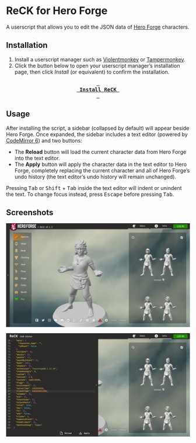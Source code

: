 # ReCK for Hero Forge

A userscript that allows you to edit the JSON data of [Hero Forge][] characters.

## Installation

 1. Install a userscript manager such as [Violentmonkey][] or [Tampermonkey][].
 2. Click the button below to open your userscript manager’s installation page,
    then click *Install* (or equivalent) to confirm the installation.

<div align="center">

**[<kbd>&nbsp;<br/>&nbsp;Install ReCK&nbsp;<br/>&nbsp;</kbd>][Install ReCK]**

</div>

## Usage

After installing the script, a sidebar (collapsed by default) will appear beside
Hero Forge. Once expanded, the sidebar includes a text editor (powered by
[CodeMirror 6][]) and two buttons:

  - The **Reload** button will load the current character data from Hero Forge
    into the text editor.
  - The **Apply** button will apply the character data in the text editor to
    Hero Forge, completely replacing the current character and all of Hero
    Forge’s undo history (the text editor’s undo history will remain unchanged).

Pressing <kbd>Tab</kbd> or <kbd>Shift</kbd> + <kbd>Tab</kbd> inside the text
editor will indent or unindent the text. To change focus instead, press
<kbd>Escape</kbd> before pressing <kbd>Tab</kbd>.

## Screenshots

![Hero Forge with ReCK installed](screenshots/reck-closed.png)

![ReCK JSON Editor opened](screenshots/reck-json-editor-opened.png)


[Hero Forge]: https://heroforge.com/
[Violentmonkey]: https://violentmonkey.github.io/
[Tampermonkey]: https://www.tampermonkey.net/
[Install ReCK]: https://github.com/arm32x/hero-forge-reck/releases/latest/download/hero-forge-reck.user.js
[CodeMirror 6]: https://codemirror.net/
